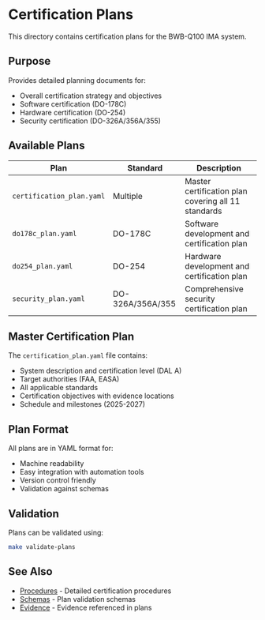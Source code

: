 # Certification Plans

This directory contains certification plans for the BWB-Q100 IMA system.

## Purpose

Provides detailed planning documents for:
- Overall certification strategy and objectives
- Software certification (DO-178C)
- Hardware certification (DO-254)
- Security certification (DO-326A/356A/355)

## Available Plans

| Plan | Standard | Description |
|------|----------|-------------|
| `certification_plan.yaml` | Multiple | Master certification plan covering all 11 standards |
| `do178c_plan.yaml` | DO-178C | Software development and certification plan |
| `do254_plan.yaml` | DO-254 | Hardware development and certification plan |
| `security_plan.yaml` | DO-326A/356A/355 | Comprehensive security certification plan |

## Master Certification Plan

The `certification_plan.yaml` file contains:
- System description and certification level (DAL A)
- Target authorities (FAA, EASA)
- All applicable standards
- Certification objectives with evidence locations
- Schedule and milestones (2025-2027)

## Plan Format

All plans are in YAML format for:
- Machine readability
- Easy integration with automation tools
- Version control friendly
- Validation against schemas

## Validation

Plans can be validated using:
```bash
make validate-plans
```

## See Also

- [Procedures](../procedures/README.md) - Detailed certification procedures
- [Schemas](../schemas/README.md) - Plan validation schemas
- [Evidence](../evidence/README.md) - Evidence referenced in plans
